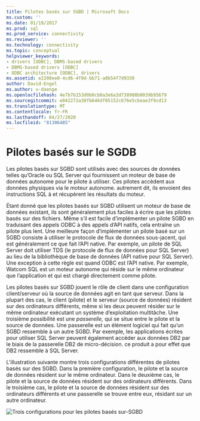 ```yaml
---
title: Pilotes basés sur SGBD | Microsoft Docs
ms.custom: ''
ms.date: 01/19/2017
ms.prod: sql
ms.prod_service: connectivity
ms.reviewer: ''
ms.technology: connectivity
ms.topic: conceptual
helpviewer_keywords:
- drivers [ODBC], DBMS-based drivers
- DBMS-based drivers [ODBC]
- ODBC architecture [ODBC], drivers
ms.assetid: e2208ee0-4cd6-4f0d-bb71-a0b54f7d9330
author: David-Engel
ms.author: v-daenge
ms.openlocfilehash: 4e7b7b153d0b0cb0a3e6a3d738908b0039b95679
ms.sourcegitcommit: e042272a38fb646df05152c676e5cbeae3f9cd13
ms.translationtype: MT
ms.contentlocale: fr-FR
ms.lasthandoff: 04/27/2020
ms.locfileid: "81306485"
---
```

# <a name="dbms-based-drivers"></a>Pilotes basés sur le SGDB
Les pilotes basés sur SGBD sont utilisés avec des sources de données telles qu’Oracle ou SQL Server qui fournissent un moteur de base de données autonome pour le pilote à utiliser. Ces pilotes accèdent aux données physiques via le moteur autonome. autrement dit, ils envoient des instructions SQL à et récupèrent les résultats du moteur.  
  
 Étant donné que les pilotes basés sur SGBD utilisent un moteur de base de données existant, ils sont généralement plus faciles à écrire que les pilotes basés sur des fichiers. Même s’il est facile d’implémenter un pilote SGBD en traduisant des appels ODBC à des appels d’API natifs, cela entraîne un pilote plus lent. Une meilleure façon d’implémenter un pilote basé sur un SGBD consiste à utiliser le protocole de flux de données sous-jacent, qui est généralement ce que fait l’API native. Par exemple, un pilote de SQL Server doit utiliser TDS (le protocole de flux de données pour SQL Server) au lieu de la bibliothèque de base de données (API native pour SQL Server). Une exception à cette règle est quand ODBC est l’API native. Par exemple, Watcom SQL est un moteur autonome qui réside sur le même ordinateur que l’application et qui est chargé directement comme pilote.  
  
 Les pilotes basés sur SGBD jouent le rôle de client dans une configuration client/serveur où la source de données agit en tant que serveur. Dans la plupart des cas, le client (pilote) et le serveur (source de données) résident sur des ordinateurs différents, même si les deux peuvent résider sur le même ordinateur exécutant un système d’exploitation multitâche. Une troisième possibilité est une *passerelle,* qui se situe entre le pilote et la source de données. Une passerelle est un élément logiciel qui fait qu’un SGBD ressemble à un autre SGBD. Par exemple, les applications écrites pour utiliser SQL Server peuvent également accéder aux données DB2 par le biais de la passerelle DB2 de micro-décision. ce produit a pour effet que DB2 ressemble à SQL Server.  
  
 L’illustration suivante montre trois configurations différentes de pilotes basés sur des SGBD. Dans la première configuration, le pilote et la source de données résident sur le même ordinateur. Dans le deuxième cas, le pilote et la source de données résident sur des ordinateurs différents. Dans le troisième cas, le pilote et la source de données résident sur des ordinateurs différents et une passerelle se trouve entre eux, résidant sur un autre ordinateur.  
  
 ![Trois configurations pour les pilotes basés sur&#45;SGBD](../../odbc/reference/media/pr07.gif "pr07")

